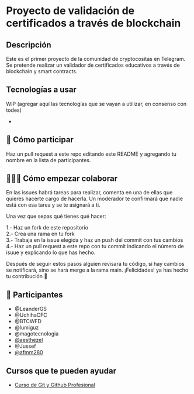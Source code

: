 # Proyecto de validación de certificados a través de blockchain

## Descripción

Este es el primer proyecto de la comunidad de cryptocositas en Telegram. Se pretende realizar un validador de certificados educativos a través de blockchain y smart contracts. 

## Tecnologías a usar 

WIP (agregar aquí las tecnologías que se vayan a utilizar, en consenso con todes)

- 

## 🚀 Cómo participar 

Haz un pull request a este repo editando este README y agregando tu nombre en la lista de participantes.


## 👩🏻‍💻 Cómo empezar colaborar 

En las issues habrá tareas para realizar, comenta en una de ellas que quieres hacerte cargo de hacerla. Un moderador te confirmará que nadie está con esa tarea y se te asignará a ti. 

Una vez que sepas qué tienes qué hacer:

1.- Haz un fork de este repositorio  
2.- Crea una rama en tu fork  
3.- Trabaja en la issue elegida y haz un push del commit con tus cambios  
4.- Haz un pull request a este repo con tu commit indicando el número de isuue y explicando lo que has hecho.  

Después de seguir estos pasos alguien revisará tu código, si hay cambios se notificará, sino se hará merge a la rama main. ¡Felicidades! ya has hecho tu contribución 🚀

##  💪 Participantes 

-  @LeanderGS
-  @UchihaCFC
-  @BTCWFD
-  @lumiguz
-  @magotecnologia
-  [@aesthezel](https://github.com/aesthezel)
-  @Jussef
-  [@afmm280](https://github.com/amenam101)

##  Cursos que te pueden ayudar

- [Curso de Git y Github Profesional](https://platzi.com/cursos/git-github/)





